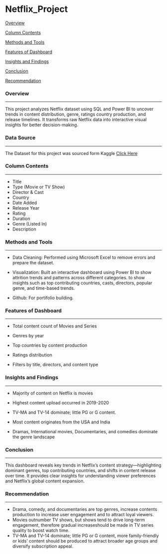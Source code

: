 # Netflix_Project
[Overview](#overview)

[Column Contents](#column-contents)

[Methods and Tools](#methods-and-tools)

[Features of Dashboard](#features-of-dashboard)

[Insights and Findings](#insights-and-findings)

[Conclusion](#conclusion)

[Recommendation](#recommendation)


### Overview
---
This project analyzes Netflix dataset using SQL and Power BI to uncover trends in content distribution, genre, ratings country production, and release timelines. 
It transforms raw Netflix data into interactive visual insights for better decision-making.

### Data Source
---
The Dataset for this project was sourced form Kaggle [Click Here](https://www.kaggle.com/)

### Column Contents
---
- Title
- Type (Movie or TV Show)
- Director & Cast
- Country
- Date Added
- Release Year
- Rating
- Duration
- Genre (Listed In)
- Description

### Methods and Tools
---
- Data Cleaning: Performed using Microsoft Excel to remove errors and prepare the dataset.
  
- Visualization: Built an interactive dashboard using Power BI to show attrition trends and patterns across different categories.
to show insights such as top contributing countries, casts, directors, popular genre, and time-based trends.

- Github: For portifolio building.

### Features of Dashboard 
---
- Total content count of Movies and Series

- Genres by year

- Top countries by content production

- Ratings distribution

- Filters by title, directors, and content type

### Insights and Findings
---
- Majority of content on Netflix is movies

 - Highest content upload occurred in 2019-2020
   
 - TV-MA and TV-14 dominate; little PG or G content.

- Most content originates from the USA and India

- Dramas, International movies, Documentaries, and comedies dominate the genre landscape

### Conclusion
---
This dashboard reveals key trends in Netflix’s content strategy—highlighting dominant genres, top contributing countries, and shifts in content release over time. 
It provides clear insights for understanding viewer preferences and Netflix’s global content expansion.

### Recommendation
--- 
- Drama, comedy, and documentaries are top genres, increase contents production to increase user engagement and to attract loyal viewers.
- Movies outnumber TV shows, but shows tend to drive long-term engagement, therefore gradual increaseshould be made in TV series quality to boost watch time.
- TV-MA and TV-14 dominate; little PG or G content, more family-friendly or kids' content should be produced to attract broader age groups and diversify subscription appeal.


